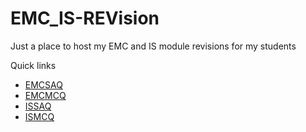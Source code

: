 # EMC_IS-REVision

Just a place to host my EMC and IS module revisions for my students

Quick links
- [EMCSAQ](https://SirRavenheart.github.io/EMC_IS-REvision/EMCSAQ/)
- [EMCMCQ](https://SirRavenheart.github.io/EMC_IS-REvision/EMCMCQ/)
- [ISSAQ](https://SirRavenheart.github.io/EMC_IS-REvision/ISSAQ/)
- [ISMCQ](https://SirRavenheart.github.io/EMC_IS-REvision/ISMCQ/)
